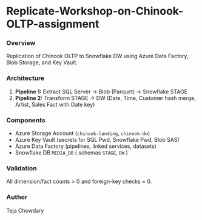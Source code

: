 # Replicate-Workshop-on-Chinook-OLTP-assignment


### Overview
Replication of Chinook OLTP to Snowflake DW using Azure Data Factory, Blob Storage, and Key Vault.

### Architecture
1. **Pipeline 1:** Extract SQL Server → Blob (Parquet) → Snowflake STAGE  
2. **Pipeline 2:** Transform STAGE → DW (Date, Time, Customer hash merge, Artist, Sales Fact with Date key)    

### Components
- Azure Storage Account (`chinook-landing`, `chinook-dw`)  
- Azure Key Vault (secrets for SQL Pwd, Snowflake Pwd, Blob SAS)  
- Azure Data Factory (pipelines, linked services, datasets)  
- Snowflake DB `MEDIA_DB` ( schemas `STAGE`, `DW` )

### Validation
All dimension/fact counts > 0 and foreign-key checks = 0.  


### Author
Teja Chowdary 
